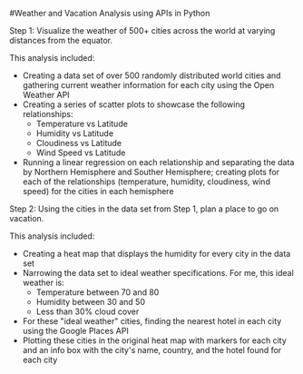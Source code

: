 #Weather and Vacation Analysis using APIs in Python

  
Step 1:  Visualize the weather of 500+ cities across the world at varying distances from the equator.  

This analysis included:
  *  Creating a data set of over 500 randomly distributed world cities and gathering current weather information for each city using the
     Open Weather API
  *  Creating a series of scatter plots to showcase the following relationships:
       - Temperature vs Latitude
       - Humidity vs Latitude
       - Cloudiness vs Latitude
       - Wind Speed vs Latitude
  *  Running a linear regression on each relationship and separating the data by Northern Hemisphere and Souther Hemisphere; creating plots for each of the relationships (temperature, humidity, cloudiness, wind speed) for the cities in each hemisphere
     
 
 Step 2:  Using the cities in the data set from Step 1, plan a place to go on vacation.
 
 This analysis included:
   *  Creating a heat map that displays the humidity for every city in the data set
   *  Narrowing the data set to ideal weather specifications.  For me, this ideal weather is:
        - Temperature between 70 and 80
        - Humidity between 30 and 50
        - Less than 30% cloud cover
   *  For these "ideal weather" cities, finding the nearest hotel in each city using the Google Places API
   *  Plotting these cities in the original heat map with markers for each city and an info box with the city's name,
      country, and the hotel found for each city
 

